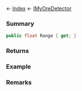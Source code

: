 ← [Index](Api-Index) ← [IMyOreDetector](Sandbox.ModAPI.Ingame.IMyOreDetector)

### Summary

```csharp
public float Range { get; }
```

### Returns

### Example

### Remarks

